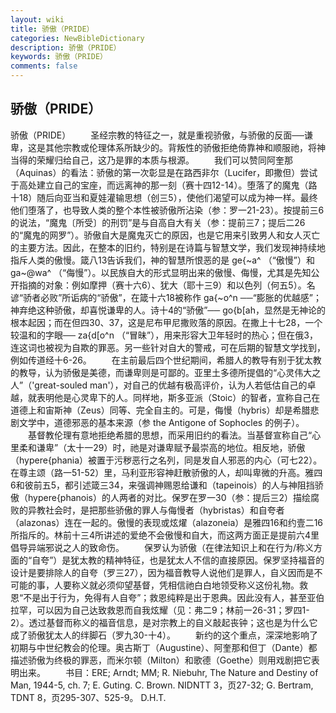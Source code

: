 ```yaml
---
layout: wiki
title: 骄傲（PRIDE）
categories: NewBibleDictionary
description: 骄傲（PRIDE）
keywords: 骄傲（PRIDE）
comments: false
---
```


## 骄傲（PRIDE）



骄傲（PRIDE）
　　圣经宗教的特征之一，就是重视骄傲，与骄傲的反面──谦卑，这是其他宗教或伦理体系所缺少的。背叛性的骄傲拒绝倚靠神和顺服祂，将神当得的荣耀归给自己，这乃是罪的本质与根源。
　　我们可以赞同阿奎那（Aquinas）的看法：骄傲的第一次彰显是在路西非尔（Lucifer，即撒但）尝试于高处建立自己的宝座，而远离神的那一刻（赛十四12-14）。堕落了的魔鬼（路十18）随后向亚当和夏娃灌输思想（创三5），使他们渴望可以成为神一样。最终他们堕落了，也导致人类的整个本性被骄傲所沾染（参：罗一21-23）。按提前三6的说法，“魔鬼〔所受〕的刑罚”是与自高自大有关（参：提前三7；提后二26的“魔鬼的网罗”）。骄傲自大是魔鬼灭亡的原因，也是它用来引致男人和女人灭亡的主要方法。因此，在整本的旧约，特别是在诗篇与智慧文学，我们发现神持续地指斥人类的傲慢。箴八13告诉我们，神的智慧所恨恶的是 ge{~a^ （“傲慢”）和 ga~@wa^ （“侮慢”）。以民族自大的形式显明出来的傲慢、侮慢，尤其是先知公开指摘的对象：例如摩押（赛十六6）、犹大（耶十三9）和以色列（何五5）。名谚“骄者必败”所诟病的“骄傲”，在箴十六18被称作 ga{~o^n ──“膨胀的优越感”；神弃绝这种骄傲，却喜悦谦卑的人。诗十4的“骄傲”── go{b[ah，显然是无神论的根本起因；而在但四30、37，这是尼布甲尼撒败落的原因。在撒上十七28，一个较温和的字眼── za{d[o^n （“冒昧”），用来形容大卫年轻时的热心；但在俄3，连这词也被视为自欺的罪恶。另一些针对自大的警戒，可在后期的智慧文学找到，例如传道经十6-26。
　　在主前最后四个世纪期间，希腊人的教导有别于犹太教的教导，认为骄傲是美德，而谦卑则是可鄙的。亚里土多德所提倡的“心灵伟大之人”（'great-souled man'），对自己的优越有极高评价，认为人若低估自己的卓越，就表明他是心灵卑下的人。同样地，斯多亚派（Stoic）的智者，宣称自己在道德上和宙斯神（Zeus）同等、完全自主的。可是，侮慢（hybris）却是希腊悲剧文学中，道德邪恶的基本来源（参 the Antigone of Sophocles 的例子）。
　　基督教伦理有意地拒绝希腊的思想，而采用旧约的看法。当基督宣称自己“心里柔和谦卑”（太十一29）时，祂是对谦卑赋予最崇高的地位。相反地，骄傲（hypere{phania）被置于污秽恶行之名列，同是发自人邪恶的内心（可七22）。在尊主颂（路一51-52）里，马利亚形容神赶散骄傲的人，却叫卑微的升高。雅四6和彼前五5，都引述箴三34，来强调神赐恩给谦和（tapeinois）的人与神阻挡骄傲（hypere{phanois）的人两者的对比。保罗在罗一30（参：提后三2）描绘腐败的异教社会时，是把那些骄傲的罪人与侮慢者（hybristas）和自夸者（alazonas）连在一起的。傲慢的表现或炫燿（alazoneia）是雅四16和约壹二16所指斥的。林前十三4所讲述的爱绝不会傲慢和自大，而这两方面正是提前六4里倡导异端邪说之人的致命伤。
　　保罗认为骄傲（在律法知识上和在行为/称义方面的“自夸”）是犹太教的精神特征，也是犹太人不信的直接原因。保罗坚持福音的设计是要排除人的自夸（罗三27），因为福音教导人说他们是罪人，自义因而是不可能的事，人要称义就必须仰望基督，凭相信祂白白地领受称义这份礼物。救恩“不是出于行为，免得有人自夸”；救恩纯粹是出于恩典。因此没有人，甚至亚伯拉罕，可以因为自己达致救恩而自我炫耀（见：弗二9；林前一26-31；罗四1-2）。透过基督而称义的福音信息，是对宗教上的自义敲起丧钟；这也是为什么它成了骄傲犹太人的绊脚石（罗九30-十4）。
　　新约的这个重点，深深地影响了初期与中世纪教会的伦理。奥古斯丁（Augustine）、阿奎那和但丁（Dante）都描述骄傲为终极的罪恶，而米尔顿（Milton）和歌德（Goethe）则用戏剧把它表明出来。
　　书目：ERE;
Arndt; MM; R. Niebuhr, The Nature and
Destiny of Man, 1944-5, ch. 7; E. Guting. C. Brown. NIDNTT 3，页27-32; G. Bertram, TDNT 8，页295-307、525-9。
D.H.T.




